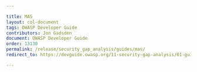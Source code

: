 ```yaml
---

title: MAS
layout: col-document
tags: OWASP Developer Guide
contributors: Jon Gadsden
document: OWASP Developer Guide
order: 13130
permalink: /release/security_gap_analysis/guides/mas/
redirect_to: https://devguide.owasp.org/11-security-gap-analysis/01-guides/03-mas/

---
```

